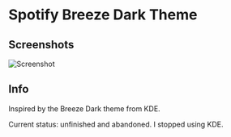 # Spotify Breeze Dark Theme

## Screenshots

![Screenshot](https://imgur.com/5eE1qkc)

## Info

Inspired by the Breeze Dark theme from KDE.

Current status: unfinished and abandoned.
I stopped using KDE.

